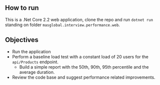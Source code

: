 ## How to run

This is a .Net Core 2.2 web application, clone the repo and run `dotnet run`  standing on folder `masglobal.interview.performance.web`.

## Objectives

* Run the application 
* Perform a baseline load test with a constant load of 20 users for the `api/Products` endpoint.
	* Build a simple report with the 50th, 90th, 95th percentile and the average duration.
* Review the code base and suggest performance related improvements. 